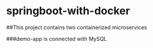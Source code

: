 # springboot-with-docker

##This project contains two containerized microservices

###demo-app is connected with MySQL 
